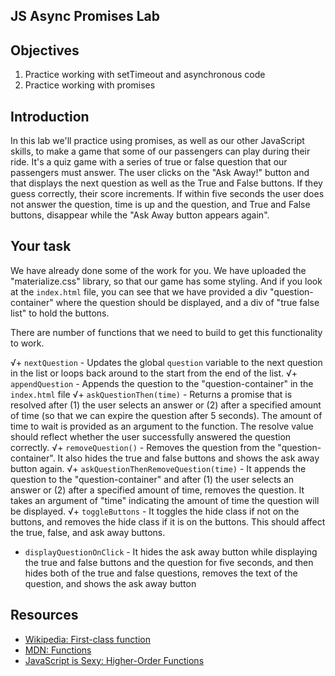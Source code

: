 JS Async Promises Lab
---

## Objectives
1. Practice working with setTimeout and asynchronous code
2. Practice working with promises


## Introduction

In this lab we'll practice using promises, as well as our other JavaScript skills, to make a game that some of our passengers can play during their ride.  It's a quiz game with a series of true or false question that our passengers must answer.  The user clicks on the "Ask Away!" button and that displays the next question as well as the True and False buttons. If they guess correctly, their score increments. If within five seconds the user does not answer the question, time is up and the question, and True and False buttons, disappear while the "Ask Away button appears again".   

## Your task

We have already done some of the work for you.  We have uploaded the "materialize.css" library, so that our game has some styling.  And if you look at the `index.html` file, you can see that we have provided a div "question-container" where the question should be displayed, and a div of "true false list" to hold the buttons.  

There are number of functions that we need to build to get this functionality to work.  

√+ `nextQuestion` - Updates the global `question` variable to the next question in the list or loops back around to the start from the end of the list.
√+ `appendQuestion` - Appends the question to the "question-container" in the `index.html` file
√+ `askQuestionThen(time)` - Returns a promise that is resolved after (1) the user selects an answer or (2) after a specified amount of time (so that we can expire the question after 5 seconds). The amount of time to wait is provided as an argument to the function. The resolve value should reflect whether the user successfully answered the question correctly.
√+ `removeQuestion()` - Removes the question from the "question-container". It also hides the true and false buttons and shows the ask away button again.
√+ `askQuestionThenRemoveQuestion(time)` - It appends the question to the "question-container" and after (1) the user selects an answer or (2) after a specified amount of time, removes the question. It takes an argument of "time" indicating the amount of time the question will be displayed.
√+ `toggleButtons` - It toggles the hide class if not on the buttons, and removes the hide class if it is on the buttons. This should affect the true, false, and ask away buttons.
+ `displayQuestionOnClick`  - It hides the ask away button while displaying the true and false buttons and the question for five seconds, and then hides both of the true and false questions, removes the text of the question, and shows the ask away button

## Resources

- [Wikipedia: First-class function](https://en.wikipedia.org/wiki/First-class_function)
- [MDN: Functions](https://developer.mozilla.org/en-US/docs/Web/JavaScript/Reference/Functions)
- [JavaScript is Sexy: Higher-Order Functions](http://javascriptissexy.com/tag/higher-order-functions/)

